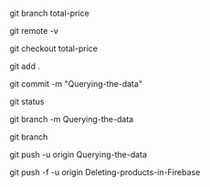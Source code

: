 git branch total-price

git remote -v

git checkout total-price

git add .

git commit -m "Querying-the-data"

git status

git branch -m Querying-the-data

git branch

git push -u origin Querying-the-data

git push -f -u origin Deleting-products-in-Firebase
